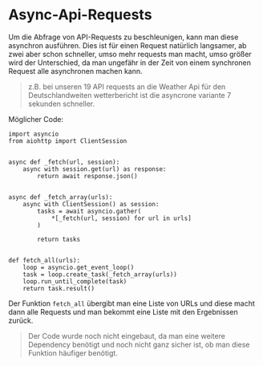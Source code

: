 # Async-Api-Requests

Um die Abfrage von API-Requests zu beschleunigen, 
kann man diese asynchron ausführen. Dies ist für einen Request natürlich langsamer, 
ab zwei aber schon schneller, umso mehr requests man macht, umso größer wird der Unterschied,
da man ungefähr in der Zeit von einem synchronen Request alle asynchronen machen kann.

> z.B. bei unseren 19 API requests an die Weather Api für den Deutschlandweiten wetterbericht 
>ist die asyncrone variante 7 sekunden schneller.

Möglicher Code:

~~~
import asyncio
from aiohttp import ClientSession


async def _fetch(url, session):
    async with session.get(url) as response:
        return await response.json()


async def _fetch_array(urls):
    async with ClientSession() as session:
        tasks = await asyncio.gather(
            *[_fetch(url, session) for url in urls]
        )

        return tasks


def fetch_all(urls):
    loop = asyncio.get_event_loop()
    task = loop.create_task(_fetch_array(urls))
    loop.run_until_complete(task)
    return task.result()
~~~

Der Funktion `fetch_all` übergibt man eine Liste von URLs und diese macht dann alle Requests und man bekommt eine Liste mit den Ergebnissen zurück.

> Der Code wurde noch nicht eingebaut, da man eine weitere Dependency benötigt 
> und noch nicht ganz sicher ist, ob man diese Funktion häufiger benötigt.